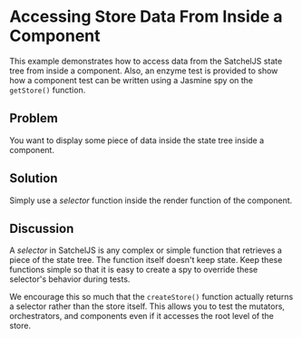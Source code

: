 # Accessing Store Data From Inside a Component

This example demonstrates how to access data from the SatchelJS state tree from inside a component. Also, an enzyme test is provided to show how a component test can be written using a Jasmine spy on the ```getStore()``` function.

## Problem
You want to display some piece of data inside the state tree inside a component.

## Solution
Simply use a *selector* function inside the render function of the component.

## Discussion
A *selector* in SatchelJS is any complex or simple function that retrieves a piece of the state tree. The function itself doesn't keep state. Keep these functions simple so that it is easy to create a spy to override these selector's behavior during tests.

We encourage this so much that the ```createStore()``` function actually returns a selector rather than the store itself. This allows you to test the mutators, orchestrators, and components even if it accesses the root level of the store.

